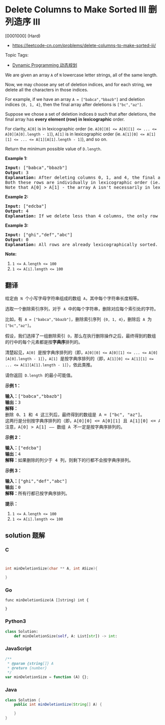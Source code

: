 # Delete Columns to Make Sorted III 删列造序 III

[0001000] (Hard)

- https://leetcode-cn.com/problems/delete-columns-to-make-sorted-iii/

Topic Tags:

- [Dynamic Programming 动态规划](https://leetcode-cn.com/tag/dynamic-programming/)

We are given an array `A` of `N` lowercase letter strings, all of the same length.

Now, we may choose any set of deletion indices, and for each string, we delete all the characters in those indices.

For example, if we have an array `A = ["babca","bbazb"]` and deletion indices `{0, 1, 4}`, then the final array after deletions is `["bc","az"]`.

Suppose we chose a set of deletion indices `D` such that after deletions, the final array has **every element (row) in lexicographic** order.

For clarity, `A[0]` is in lexicographic order (ie. `A[0][0] <= A[0][1] <= ... <= A[0][A[0].length - 1]`), `A[1]` is in lexicographic order (ie. `A[1][0] <= A[1][1] <= ... <= A[1][A[1].length - 1]`), and so on.

Return the minimum possible value of `D.length`.

**Example 1:**

<pre><strong>Input: </strong><span id="example-input-1-1">["babca","bbazb"]</span>
<strong>Output: </strong><span id="example-output-1">3</span>
<strong>Explanation: </strong>After deleting columns 0, 1, and 4, the final array is A = ["bc", "az"].
Both these rows are individually in lexicographic order (ie. A[0][0] &lt;= A[0][1] and A[1][0] &lt;= A[1][1]).
Note that A[0] &gt; A[1] - the array A isn't necessarily in lexicographic order.
</pre>

**Example 2:**

<pre><strong>Input: </strong><span id="example-input-2-1">["edcba"]</span>
<strong>Output: </strong><span id="example-output-2">4</span>
<strong>Explanation: </strong>If we delete less than 4 columns, the only row won't be lexicographically sorted.
</pre>

**Example 3:**

<pre><strong>Input: </strong><span id="example-input-3-1">["ghi","def","abc"]</span>
<strong>Output: </strong><span id="example-output-3">0</span>
<strong>Explanation: </strong>All rows are already lexicographically sorted.
</pre>

**Note:**

1.  `1 <= A.length <= 100`
2.  `1 <= A[i].length <= 100`

## 翻译

给定由  `N`  个小写字母字符串组成的数组  `A`，其中每个字符串长度相等。

选取一个删除索引序列，对于  `A`  中的每个字符串，删除对应每个索引处的字符。

比如，有  `A = ["babca","bbazb"]`，删除索引序列  `{0, 1, 4}`，删除后  `A`  为`["bc","az"]`。

假设，我们选择了一组删除索引  `D`，那么在执行删除操作之后，最终得到的数组的行中的每个元素都是按**字典序**排列的。

清楚起见，`A[0]`  是按字典序排列的（即，`A[0][0] <= A[0][1] <= ... <= A[0][A[0].length - 1]`），`A[1]`  是按字典序排列的（即，`A[1][0] <= A[1][1] <= ... <= A[1][A[1].length - 1]`），依此类推。

请你返回  `D.length`  的最小可能值。

**示例 1：**

<pre><strong>输入：</strong>["babca","bbazb"]
<strong>输出：</strong>3
<strong>解释：
</strong>删除 0、1 和 4 这三列后，最终得到的数组是 A = ["bc", "az"]。
这两行是分别按字典序排列的（即，A[0][0] &lt;= A[0][1] 且 A[1][0] &lt;= A[1][1]）。
注意，A[0] &gt; A[1] —— 数组 A 不一定是按字典序排列的。
</pre>

**示例 2：**

<pre><strong>输入：</strong>["edcba"]
<strong>输出：</strong>4
<strong>解释：</strong>如果删除的列少于 4 列，则剩下的行都不会按字典序排列。
</pre>

**示例 3：**

<pre><strong>输入：</strong>["ghi","def","abc"]
<strong>输出：</strong>0
<strong>解释：</strong>所有行都已按字典序排列。
</pre>

**提示：**

1.  `1 <= A.length <= 100`
2.  `1 <= A[i].length <= 100`

## solution 题解

### C

```c


int minDeletionSize(char ** A, int ASize){

}


```

### Go

```golang
func minDeletionSize(A []string) int {

}
```

### Python3

```python
class Solution:
    def minDeletionSize(self, A: List[str]) -> int:

```

### JavaScript

```javascript
/**
 * @param {string[]} A
 * @return {number}
 */
var minDeletionSize = function (A) {};
```

### Java

```java
class Solution {
    public int minDeletionSize(String[] A) {

    }
}
```

